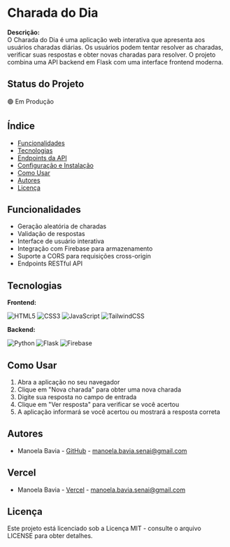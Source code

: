 # Charada do Dia

**Descrição:**  
O Charada do Dia é uma aplicação web interativa que apresenta aos usuários charadas diárias. Os usuários podem tentar resolver as charadas, verificar suas respostas e obter novas charadas para resolver. O projeto combina uma API backend em Flask com uma interface frontend moderna.

## Status do Projeto
🟢 Em Produção


## Índice
- [Funcionalidades](#funcionalidades)
- [Tecnologias](#tecnologias)
- [Endpoints da API](#endpoints-da-api)
- [Configuração e Instalação](#configuração-e-instalação)
- [Como Usar](#como-usar)
- [Autores](#autores)
- [Licença](#licença)

## Funcionalidades
- Geração aleatória de charadas
- Validação de respostas
- Interface de usuário interativa
- Integração com Firebase para armazenamento
- Suporte a CORS para requisições cross-origin
- Endpoints RESTful API

## Tecnologias

**Frontend:**

![HTML5](https://img.shields.io/badge/HTML5-E34F26?style=for-the-badge&logo=html5&logoColor=white)
![CSS3](https://img.shields.io/badge/CSS3-1572B6?style=for-the-badge&logo=css3&logoColor=white)
![JavaScript](https://img.shields.io/badge/JavaScript-F7DF1E?style=for-the-badge&logo=javascript&logoColor=black)
![TailwindCSS](https://img.shields.io/badge/Tailwind_CSS-38B2AC?style=for-the-badge&logo=tailwind-css&logoColor=white)

**Backend:**

![Python](https://img.shields.io/badge/Python-3776AB?style=for-the-badge&logo=python&logoColor=white)
![Flask](https://img.shields.io/badge/Flask-000000?style=for-the-badge&logo=flask&logoColor=white)
![Firebase](https://img.shields.io/badge/Firebase-FFCA28?style=for-the-badge&logo=firebase&logoColor=black)



## Como Usar

1. Abra a aplicação no seu navegador
2. Clique em "Nova charada" para obter uma nova charada
3. Digite sua resposta no campo de entrada
4. Clique em "Ver resposta" para verificar se você acertou
5. A aplicação informará se você acertou ou mostrará a resposta correta



## Autores
- Manoela Bavia - [GitHub](https://github.com/MBavia) - manoela.bavia.senai@gmail.com

## Vercel
- Manoela Bavia - [Vercel](https://front-charada.vercel.app/) - manoela.bavia.senai@gmail.com

## Licença
Este projeto está licenciado sob a Licença MIT - consulte o arquivo LICENSE para obter detalhes.
